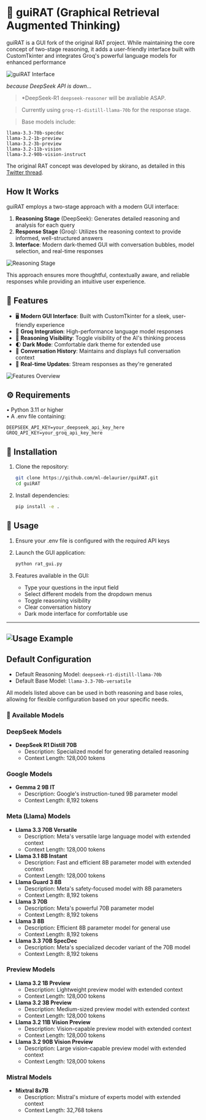 # 🧠 guiRAT (Graphical Retrieval Augmented Thinking)

guiRAT is a GUI fork of the original RAT project. While maintaining the core concept of two-stage reasoning, it adds a user-friendly interface built with CustomTkinter and integrates Groq's powerful language models for enhanced performance

![guiRAT Interface](assets/guiRAT.webp)

*because DeepSeek API is down...*
> *DeepSeek-R1 `deepseek-reasoner`
will be avaliable ASAP. 

> Currently using `groq-r1-distill-llama-70b` for the response stage.

> Base models include:
   ```plaintext
   llama-3.3-70b-specdec
   llama-3.2-1b-preview
   llama-3.2-3b-preview
   llama-3.2-11b-vision
   llama-3.2-90b-vision-instruct
   ```

The original RAT concept was developed by skirano, as detailed in this [Twitter thread](https://x.com/skirano/status/1881922469411643413).



## How It Works

guiRAT employs a two-stage approach with a modern GUI interface:
1. **Reasoning Stage** (DeepSeek): Generates detailed reasoning and analysis for each query
2. **Response Stage** (Groq): Utilizes the reasoning context to provide informed, well-structured answers
3. **Interface**: Modern dark-themed GUI with conversation bubbles, model selection, and real-time responses

![Reasoning Stage](assets/guiRAT-001.webp)

This approach ensures more thoughtful, contextually aware, and reliable responses while providing an intuitive user experience.

## 🎯 Features

- 🖥️ **Modern GUI Interface**: Built with CustomTkinter for a sleek, user-friendly experience
- 🤖 **Groq Integration**: High-performance language model responses
- 🧠 **Reasoning Visibility**: Toggle visibility of the AI's thinking process
- 🌓 **Dark Mode**: Comfortable dark theme for extended use
- 💬 **Conversation History**: Maintains and displays full conversation context
- 🔄 **Real-time Updates**: Stream responses as they're generated

![Features Overview](assets/guiRAT-002.webp)

## ⚙️ Requirements

• Python 3.11 or higher  
• A .env file containing:
  ```plaintext
  DEEPSEEK_API_KEY=your_deepseek_api_key_here
  GROQ_API_KEY=your_groq_api_key_here
  ```

## 🚀 Installation

1. Clone the repository:
   ```bash
   git clone https://github.com/ml-delaurier/guiRAT.git
   cd guiRAT
   ```

2. Install dependencies:
   ```bash
   pip install -e .
   ```

## 📖 Usage

1. Ensure your .env file is configured with the required API keys
2. Launch the GUI application:
   ```bash
   python rat_gui.py
   ```

3. Features available in the GUI:
   - Type your questions in the input field
   - Select different models from the dropdown menus
   - Toggle reasoning visibility
   - Clear conversation history
   - Dark mode interface for comfortable use

---

![Usage Example](assets/guiRAT-003.webp)
---

## Default Configuration
- Default Reasoning Model: `deepseek-r1-distill-llama-70b`
- Default Base Model: `llama-3.3-70b-versatile`

All models listed above can be used in both reasoning and base roles, allowing for flexible configuration based on your specific needs.

### 🤖 Available Models

### DeepSeek Models
- **DeepSeek R1 Distill 70B**
  - Description: Specialized model for generating detailed reasoning
  - Context Length: 128,000 tokens

### Google Models
- **Gemma 2 9B IT**
  - Description: Google's instruction-tuned 9B parameter model
  - Context Length: 8,192 tokens

### Meta (Llama) Models
- **Llama 3.3 70B Versatile**
  - Description: Meta's versatile large language model with extended context
  - Context Length: 128,000 tokens
- **Llama 3.1 8B Instant**
  - Description: Fast and efficient 8B parameter model with extended context
  - Context Length: 128,000 tokens
- **Llama Guard 3 8B**
  - Description: Meta's safety-focused model with 8B parameters
  - Context Length: 8,192 tokens
- **Llama 3 70B**
  - Description: Meta's powerful 70B parameter model
  - Context Length: 8,192 tokens
- **Llama 3 8B**
  - Description: Efficient 8B parameter model for general use
  - Context Length: 8,192 tokens
- **Llama 3.3 70B SpecDec**
  - Description: Meta's specialized decoder variant of the 70B model
  - Context Length: 8,192 tokens

### Preview Models
- **Llama 3.2 1B Preview**
  - Description: Lightweight preview model with extended context
  - Context Length: 128,000 tokens
- **Llama 3.2 3B Preview**
  - Description: Medium-sized preview model with extended context
  - Context Length: 128,000 tokens
- **Llama 3.2 11B Vision Preview**
  - Description: Vision-capable preview model with extended context
  - Context Length: 128,000 tokens
- **Llama 3.2 90B Vision Preview**
  - Description: Large vision-capable preview model with extended context
  - Context Length: 128,000 tokens

### Mistral Models
- **Mixtral 8x7B**
  - Description: Mistral's mixture of experts model with extended context
  - Context Length: 32,768 tokens


